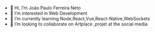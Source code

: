 - 👋 Hi, I’m João Paulo Ferreira Neto
- 👀 I’m interested in Web Development
- 🌱 I’m currently learning  Node,React,Vue,React-Native,WebSockets
- 💞️ I’m looking to collaborate on Artplace ,projet at the social media 


<!---
joao5142/joao5142 is a ✨ special ✨ repository because its `README.md` (this file) appears on your GitHub profile.
You can click the Preview link to take a look at your changes.
--->
